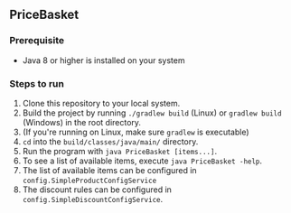 ## PriceBasket

### Prerequisite
* Java 8 or higher is installed on your system

### Steps to run

1. Clone this repository to your local system.
1. Build the project by running `./gradlew build` (Linux) or `gradlew build` (Windows) in the root directory.
1. (If you're running on Linux, make sure `gradlew` is executable)
1. `cd` into the `build/classes/java/main/` directory.
1. Run the program with `java PriceBasket [items...]`.
1. To see a list of available items, execute `java PriceBasket -help`.
1. The list of available items can be configured in `config.SimpleProductConfigService`
1. The discount rules can be configured in `config.SimpleDiscountConfigService`.
